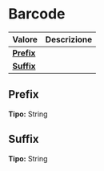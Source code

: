 # Barcode
| Valore| Descrizione |
| --- | --- |
| **[Prefix](#prefix)** |  |
| **[Suffix](#suffix)** |  |

Prefix 
-----
**Tipo:** String	 

Suffix 
-----
**Tipo:** String

